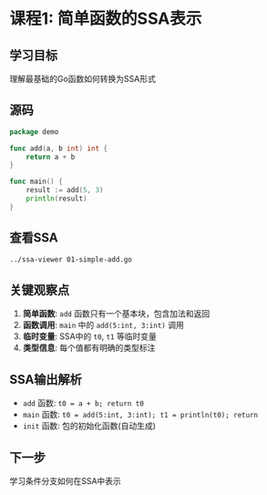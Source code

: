 # 课程1: 简单函数的SSA表示

## 学习目标
理解最基础的Go函数如何转换为SSA形式

## 源码
```go
package demo

func add(a, b int) int {
	return a + b
}

func main() {
	result := add(5, 3)
	println(result)
}
```

## 查看SSA
```bash
../ssa-viewer 01-simple-add.go
```

## 关键观察点
1. **简单函数**: `add` 函数只有一个基本块，包含加法和返回
2. **函数调用**: `main` 中的 `add(5:int, 3:int)` 调用
3. **临时变量**: SSA中的 `t0`, `t1` 等临时变量
4. **类型信息**: 每个值都有明确的类型标注

## SSA输出解析
- `add` 函数: `t0 = a + b; return t0`
- `main` 函数: `t0 = add(5:int, 3:int); t1 = println(t0); return`
- `init` 函数: 包的初始化函数(自动生成)

## 下一步
学习条件分支如何在SSA中表示